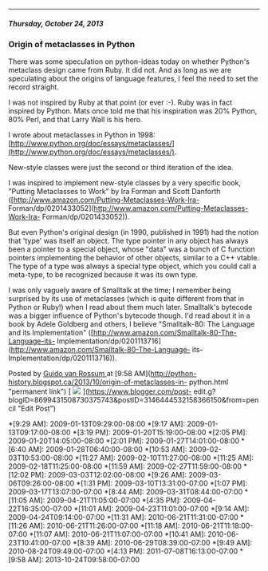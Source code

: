 

* * *

##### Thursday, October 24, 2013

###  Origin of metaclasses in Python

There was some speculation on python-ideas today on whether Python's metaclass
design came from Ruby. It did not. And as long as we are speculating about the
origins of language features, I feel the need to set the record straight.

  
I was not inspired by Ruby at that point (or ever :-). Ruby was in fact
inspired by Python. Mats once told me that his inspiration was 20% Python, 80%
Perl, and that Larry Wall is his hero.  

I wrote about metaclasses in Python in 1998:
[http://www.python.org/doc/essays/metaclasses/](http://www.python.org/doc/essays/metaclasses/).

New-style classes were just the second or third iteration of the idea.

I was inspired to implement new-style classes by a very specific book,
"Putting Metaclasses to Work" by Ira Forman and Scott Danforth
([http://www.amazon.com/Putting-Metaclasses-Work-Ira-
Forman/dp/0201433052](http://www.amazon.com/Putting-Metaclasses-Work-Ira-
Forman/dp/0201433052)).  

But even Python's original design (in 1990, published in 1991) had the notion
that 'type' was itself an object. The type pointer in any object has always
been a pointer to a special object, whose "data" was a bunch of C function
pointers implementing the behavior of other objects, similar to a C++ vtable.
The type of a type was always a special type object, which you could call a
meta-type, to be recognized because it was its own type.  

I was only vaguely aware of Smalltalk at the time; I remember being surprised
by its use of metaclasses (which is quite different from that in Python or
Ruby!) when I read about them much later. Smalltalk's bytecode was a bigger
influence of Python's bytecode though. I'd read about it in a book by Adele
Goldberg and others, I believe "Smalltalk-80: The Language and its
Implementation" ([http://www.amazon.com/Smalltalk-80-The-Language-its-
Implementation/dp/0201113716](http://www.amazon.com/Smalltalk-80-The-Language-
its-Implementation/dp/0201113716)).

Posted by  [ Guido van Rossum
](https://www.blogger.com/profile/12821714508588242516 "author profile") at
[9:58 AM](http://python-history.blogspot.ca/2013/10/origin-of-metaclasses-in-
python.html "permanent link") [
![](https://resources.blogblog.com/img/icon18_edit_allbkg.gif)
](https://www.blogger.com/post-
edit.g?blogID=8699431508730375743&postID=3146444532158366150&from=pencil "Edit
Post")

  *[9:29 AM]: 2009-01-13T09:29:00-08:00
  *[9:17 AM]: 2009-01-13T09:17:00-08:00
  *[3:19 PM]: 2009-01-20T15:19:00-08:00
  *[2:05 PM]: 2009-01-20T14:05:00-08:00
  *[2:01 PM]: 2009-01-27T14:01:00-08:00
  *[6:40 AM]: 2009-01-28T06:40:00-08:00
  *[10:53 AM]: 2009-02-03T10:53:00-08:00
  *[11:27 AM]: 2009-02-10T11:27:00-08:00
  *[11:25 AM]: 2009-02-18T11:25:00-08:00
  *[11:59 AM]: 2009-02-27T11:59:00-08:00
  *[12:02 PM]: 2009-03-03T12:02:00-08:00
  *[9:26 AM]: 2009-03-06T09:26:00-08:00
  *[1:31 PM]: 2009-03-10T13:31:00-07:00
  *[1:07 PM]: 2009-03-17T13:07:00-07:00
  *[8:44 AM]: 2009-03-31T08:44:00-07:00
  *[11:05 AM]: 2009-04-21T11:05:00-07:00
  *[4:35 PM]: 2009-04-22T16:35:00-07:00
  *[11:01 AM]: 2009-04-23T11:01:00-07:00
  *[9:14 AM]: 2009-04-24T09:14:00-07:00
  *[11:31 AM]: 2010-06-21T11:31:00-07:00
  *[11:26 AM]: 2010-06-21T11:26:00-07:00
  *[11:18 AM]: 2010-06-21T11:18:00-07:00
  *[11:07 AM]: 2010-06-21T11:07:00-07:00
  *[10:41 AM]: 2010-06-23T10:41:00-07:00
  *[8:39 AM]: 2010-06-29T08:39:00-07:00
  *[9:49 AM]: 2010-08-24T09:49:00-07:00
  *[4:13 PM]: 2011-07-08T16:13:00-07:00
  *[9:58 AM]: 2013-10-24T09:58:00-07:00

